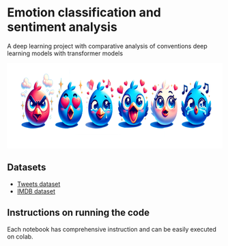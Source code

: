 # Emotion classification and sentiment analysis
A deep learning project with comparative analysis of conventions deep learning models with transformer models

<img src="fig/emoticons.png" alt="Emoticons icons representing emotions" height="200">

## Datasets

- [Tweets dataset](https://huggingface.co/datasets/dair-ai/emotion)
- [IMDB dataset](https://datasets.imdbws.com/)

## Instructions on running the code
Each notebook has comprehensive instruction and can be easily executed on colab.

